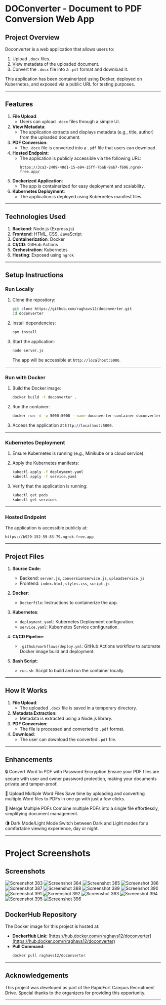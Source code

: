 
# **DOConverter - Document to PDF Conversion Web App**

## **Project Overview**
Doconverter is a web application that allows users to:
1. Upload `.docx` files.
2. View metadata of the uploaded document.
3. Convert the `.docx` file into a `.pdf` format and download it.

This application has been containerized using Docker, deployed on Kubernetes, and exposed via a public URL for testing purposes.

---

## **Features**
1. **File Upload**:
   - Users can upload `.docx` files through a simple UI.
2. **View Metadata**:
   - The application extracts and displays metadata (e.g., title, author) from the uploaded document.
3. **PDF Conversion**:
   - The `.docx` file is converted into a `.pdf` file that users can download.
4. **Hosted Endpoint**:
   - The application is publicly accessible via the following URL:
     ```
     https://3ca3-2409-40d1-15-e94-15ff-7bab-9ab7-f696.ngrok-free.app/
     ```
5. **Dockerized Application**:
   - The app is containerized for easy deployment and scalability.
6. **Kubernetes Deployment**:
   - The application is deployed using Kubernetes manifest files.

---

## **Technologies Used**
1. **Backend**: Node.js (Express.js)
2. **Frontend**: HTML, CSS, JavaScript
3. **Containerization**: Docker
4. **CI/CD**: GitHub Actions
5. **Orchestration**: Kubernetes
6. **Hosting**: Exposed using `ngrok`

---

## **Setup Instructions**

### **Run Locally**
1. Clone the repository:
   ```bash
   git clone https://github.com/raghavs12/doconverter.git
   cd doconverter
   ```

2. Install dependencies:
   ```bash
   npm install
   ```

3. Start the application:
   ```bash
   node server.js
   ```
   The app will be accessible at `http://localhost:5000`.

---

### **Run with Docker**
1. Build the Docker image:
   ```bash
   docker build -t doconverter .
   ```

2. Run the container:
   ```bash
   docker run -d -p 5000:5000 --name doconverter-container doconverter
   ```

3. Access the application at `http://localhost:5000`.

---

### **Kubernetes Deployment**
1. Ensure Kubernetes is running (e.g., Minikube or a cloud service).
2. Apply the Kubernetes manifests:
   ```bash
   kubectl apply -f deployment.yaml
   kubectl apply -f service.yaml
   ```

3. Verify that the application is running:
   ```bash
   kubectl get pods
   kubectl get services
   ```

---

### **Hosted Endpoint**
The application is accessible publicly at:
```
https://b929-152-59-83-79.ngrok-free.app
```

---

## **Project Files**
1. **Source Code**:
   - Backend: `server.js`, `conversionService.js`, `uploadService.js`
   - Frontend: `index.html`, `styles.css`, `script.js`

2. **Docker**:
   - `Dockerfile`: Instructions to containerize the app.

3. **Kubernetes**:
   - `deployment.yaml`: Kubernetes Deployment configuration.
   - `service.yaml`: Kubernetes Service configuration.

4. **CI/CD Pipeline**:
   - `.github/workflows/deploy.yml`: GitHub Actions workflow to automate Docker image build and deployment.

5. **Bash Script**:
   - `run.sh`: Script to build and run the container locally.

---

## **How It Works**
1. **File Upload**:
   - The uploaded `.docx` file is saved in a temporary directory.
2. **Metadata Extraction**:
   - Metadata is extracted using a Node.js library.
3. **PDF Conversion**:
   - The file is processed and converted to `.pdf` format.
4. **Download**:
   - The user can download the converted `.pdf` file.

---

## **Enhancements**
🔒 Convert Word to PDF with Password Encryption
Ensure your PDF files are secure with user and owner password protection, making your documents private and tamper-proof.

📂 Upload Multiple Word Files
Save time by uploading and converting multiple Word files to PDFs in one go with just a few clicks.

🔗 Merge Multiple PDFs
Combine multiple PDFs into a single file effortlessly, simplifying document management.

🌗 Dark Mode/Light Mode
Switch between Dark and Light modes for a comfortable viewing experience, day or night.


---

# Project Screenshots

## Screenshots
![Screenshot 383](https://github.com/raghavs12/doconverter/blob/main/images/Screenshot%20(383).png)
![Screenshot 384](https://github.com/raghavs12/doconverter/blob/main/images/Screenshot%20(384).png)
![Screenshot 385](https://github.com/raghavs12/doconverter/blob/main/images/Screenshot%20(385).png)
![Screenshot 386](https://github.com/raghavs12/doconverter/blob/main/images/Screenshot%20(386).png)
![Screenshot 387](https://github.com/raghavs12/doconverter/blob/main/images/Screenshot%20(387).png)
![Screenshot 388](https://github.com/raghavs12/doconverter/blob/main/images/Screenshot%20(388).png)
![Screenshot 389](https://github.com/raghavs12/doconverter/blob/main/images/Screenshot%20(389).png)
![Screenshot 390](https://github.com/raghavs12/doconverter/blob/main/images/Screenshot%20(390).png)
![Screenshot 391](https://github.com/raghavs12/doconverter/blob/main/images/Screenshot%20(391).png)
![Screenshot 392](https://github.com/raghavs12/doconverter/blob/main/images/Screenshot%20(392).png)
![Screenshot 393](https://github.com/raghavs12/doconverter/blob/main/images/Screenshot%20(393).png)
![Screenshot 394](https://github.com/raghavs12/doconverter/blob/main/images/Screenshot%20(394).png)
![Screenshot 395](https://github.com/raghavs12/doconverter/blob/main/images/Screenshot%20(395).png)
![Screenshot 396](https://github.com/raghavs12/doconverter/blob/main/images/Screenshot%20(396).png)


## **DockerHub Repository**
The Docker image for this project is hosted at:
- **DockerHub Link**: [https://hub.docker.com/r/raghavs12/doconverter](https://hub.docker.com/r/raghavs12/doconverter)
- **Pull Command**:
  ```bash
  docker pull raghavs12/doconverter
  ```

---

## **Acknowledgements**
This project was developed as part of the RapidFort Campus Recruitment Drive. Special thanks to the organizers for providing this opportunity.

---
